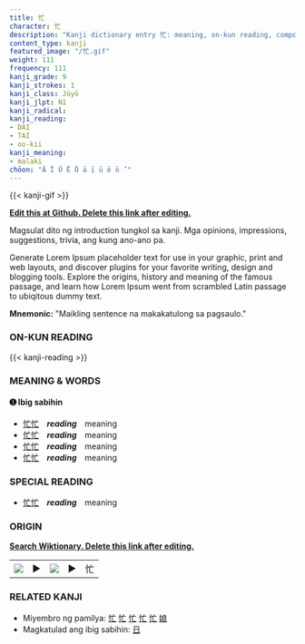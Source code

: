 ```yaml
---
title: 忙
character: 忙
description: "Kanji dictionary entry 忙: meaning, on-kun reading, compounds, origin, related kanji"
content_type: kanji
featured_image: "/忙.gif"
weight: 111
frequency: 111
kanji_grade: 9
kanji_strokes: 1
kanji_class: Jōyō
kanji_jlpt: N1
kanji_radical: 
kanji_reading: 
- DAI
- TAI
- oo-kii
kanji_meaning:
- malaki
chōon: "Ā Ī Ū Ē Ō ā ī ū ē ō ’"
---
```

[//]: # (Don't edit the line below. Kanji animated GIF code is automatically generated.)
{{< kanji-gif >}}

[//]: # (Edit below this line.)

**[Edit this at Github. Delete this link after editing.](https://github.com/tim0g/tim/tree/main/content/kanji/忙/index.md)**

Magsulat dito ng introduction tungkol sa kanji. Mga opinions, impressions, suggestions, trivia, ang kung ano-ano pa.

Generate Lorem Ipsum placeholder text for use in your graphic, print and web layouts, and discover plugins for your favorite writing, design and blogging tools. Explore the origins, history and meaning of the famous passage, and learn how Lorem Ipsum went from scrambled Latin passage to ubiqitous dummy text.
 
**Mnemonic:** "Maikling sentence na makakatulong sa pagsaulo."

### ON-KUN READING

[//]: # (Don't edit the line below. ON-KUN READING code is automatically generated.)
{{< kanji-reading >}}

### MEANING & WORDS

#### ➊ **Ibig sabihin**
  - [忙](../忙)[忙](../忙)　***reading***　meaning
  - [忙](../忙)[忙](../忙)　***reading***　meaning
  - [忙](../忙)[忙](../忙)　***reading***　meaning
  - [忙](../忙)[忙](../忙)　***reading***　meaning

### SPECIAL READING
  - [忙](../忙)[忙](../忙)　***reading***　meaning

### ORIGIN

**[Search Wiktionary. Delete this link after editing.](https://wiktionary.org/wiki/忙)**
<table class="kanji-table"><tr><td>
<img src="60px-忙-bronze.svg.png">
</td><td>▶</td><td>
<img src="60px-忙-oracle.svg.png">
</td><td>▶</td>
<td class="kanji-origin">忙</td>
</tr></table>

### RELATED KANJI
- Miyembro ng pamilya: [忙](../忙) [忙](../忙) [忙](../忙) [忙](../忙) [忙](../忙) [娘](../娘)
- Magkatulad ang ibig sabihin: [日](../日)
